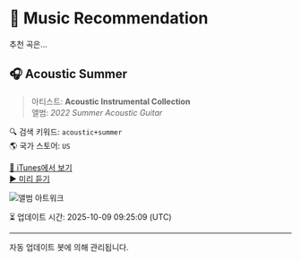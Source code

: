 
# 🎵 Music Recommendation

추천 곡은...

## 🎧 Acoustic Summer  
> 아티스트: **Acoustic Instrumental Collection**  
> 앨범: _2022 Summer Acoustic Guitar_  

🔍 검색 키워드: `acoustic+summer`  
🌎 국가 스토어: `US`

[🔗 iTunes에서 보기](https://music.apple.com/us/album/acoustic-summer/1626981745?i=1626982088&uo=4)  
[▶️ 미리 듣기](https://audio-ssl.itunes.apple.com/itunes-assets/AudioPreview112/v4/97/39/2c/97392caf-f349-a123-eac7-9b67e49c7f48/mzaf_9836088801448343662.plus.aac.p.m4a)

![앨범 아트워크](https://is1-ssl.mzstatic.com/image/thumb/Music112/v4/3e/fd/64/3efd640e-c300-0722-fd08-a6bb9b952e89/5904195641961.png/100x100bb.jpg)

⏳ 업데이트 시간: 2025-10-09 09:25:09 (UTC)

---
자동 업데이트 봇에 의해 관리됩니다.
